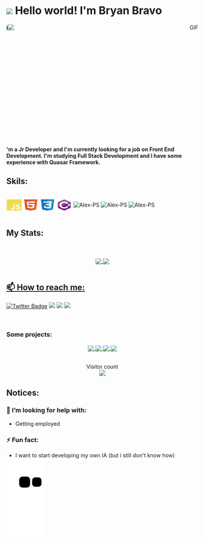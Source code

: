 # <img src="https://emojis.slackmojis.com/emojis/images/1531849430/4246/blob-sunglasses.gif?1531849430" width="30"/> Hello world! I'm Bryan Bravo

<!--   ![c633c20ede82f0e0ced7d570dbe3a1f3](https://user-images.githubusercontent.com/70382532/138322189-2db8df52-9dcb-40a0-88a8-c365466bd33d.gif) -->
<div align="right"> 
  <img align="right" alt="GIF" src="https://github.com/Akherox/Akherox/blob/main/.github/workflows/138322189-2db8df52-9dcb-40a0-88a8-c365466bd33d.gif?raw=true" width="500" height="320" />
</div>

#### I'm a Jr Developer and I'm currently looking for a job on Front End Development. I'm studying Full Stack Development and I have some experience with Quasar Framework.
   
  ## Skils:

<!--   //Web for icons: https://devicon.dev/ -->
  <div style="display: inline_block"><br>
  <img align="center" alt="Alex-Js" height="30" width="40" src="https://raw.githubusercontent.com/devicons/devicon/master/icons/javascript/javascript-plain.svg">
  <img align="center" alt="Alex-HTML" height="30" width="40" src="https://raw.githubusercontent.com/devicons/devicon/master/icons/html5/html5-original.svg">
  <img align="center" alt="Alex-CSS" height="30" width="40" src="https://raw.githubusercontent.com/devicons/devicon/master/icons/css3/css3-original.svg">
  <img align="center" alt="Alex-Csharp" height="30" width="40" src="https://raw.githubusercontent.com/devicons/devicon/master/icons/csharp/csharp-original.svg">
  <img align="center" alt="Alex-PS" height="30" width="40" src="https://cdn.jsdelivr.net/gh/devicons/devicon/icons/photoshop/photoshop-plain.svg"> 
  <img align="center" alt="Alex-PS" height="30" width="40" src="https://cdn.jsdelivr.net/gh/devicons/devicon/icons/wordpress/wordpress-plain.svg"> 
  <img align="center" alt="Alex-PS" height="30" width="40" src="https://cdn.jsdelivr.net/gh/devicons/devicon/icons/xd/xd-line.svg"> 
    
  <!--   <img align="center" alt="Alex-Csharp" height="30" width="40" src="https://cdn.jsdelivr.net/gh/devicons/devicon/icons/sequelize/sequelize-original.svg"> -->
  <!--   <img align="center" alt="Alex-Ts" height="30" width="40" src="https://raw.githubusercontent.com/devicons/devicon/master/icons/typescript/typescript-plain.svg"> -->
  <!--   <img align="center" alt="Alex-React" height="30" width="40" src="https://raw.githubusercontent.com/devicons/devicon/master/icons/react/react-original.svg"> -->
  <!--   <img align="center" alt="Alex-Python" height="30" width="40" src="https://raw.githubusercontent.com/devicons/devicon/master/icons/python/python-original.svg"> -->
</div>
  <br>                
                 
## My Stats:
<br>
<br>
<div align="center">
  <a href="https://github.com/Akherox">
    <img align="center" height="150em" src="https://github-readme-stats.vercel.app/api?username=akherox&show_icons=true&theme=radical&include_all_commits=true&count_private=true"/>
    <img align="center" height="150em" src="https://github-readme-stats.vercel.app/api/top-langs/?username=akherox&layout=compact&langs_count=7&theme=radical"/>
</div>
  <br>
  
    
  ## 📫 How to reach me:
  <!--   Web for social webs: https://dev.to/envoy_/150-badges-for-github-pnk -->
<div>
<!--   <a href="https://www.youtube.com/channel/UC_-uuuZbY0AAt9CViNzvc-Q" target="_blank"><img src="https://img.shields.io/badge/YouTube-FF0000?style=for-the-badge&logo=youtube&logoColor=white" target="_blank"></a> -->
    <a href="[[https://www.twitch.tv/rafaballerinii](https://twitter.com/Bryanalexbm1)](https://twitter.com/Bryanalexbm1)" target="_blank"><img src="https://img.shields.io/badge/Twitter-blue?style=for-the-badge&logo=twitter&logoColor=white" alt="Twitter Badge"/></a>
    <a href="https://www.instagram.com/alexbm008" target="_blank">
      <img src="https://img.shields.io/badge/-Instagram-%23E4405F?style=for-the-badge&logo=instagram&logoColor=white" target="_blank"></a>
    <a href="https://linkedin.com/in/alex-bravo-008-mk" target="_blank">
      <img src="https://img.shields.io/badge/LinkedIn-0077B5?style=for-the-badge&logo=linkedin&logoColor=white" target="_blank"></a> 
    <a href = "mailto:bryanalexbm@gmail.com">
      <img src="https://img.shields.io/badge/Gmail-D14836?style=for-the-badge&logo=gmail&logoColor=white" target="_blank"></a>
</div>
   <br>
  
<!--   ## 🏃 Recent Github Activities -->
<!--START_SECTION:activity-->
<!-- `[06/06 01:55]` <img alt="📝" src="https://github.com/Akherox/github-activity/raw/master/icons/commit.png" align="top" height="18"> Made `16` commits in [Akerox/Akerox](https://github.com/Akherox/Akherox)  
`[28/05 14:01]` <img alt="➕" src="https://github.com/Akherox/github-activity/raw/master/icons/create-repo.png" align="top" height="18"> Created repository [Akherox/learn](https://github.com/Akherox/learn)  
`[19/05 01:54]` <img alt="📝" src="https://github.com/Akherox/github-activity/raw/master/icons/commit.png" align="top" height="18"> Made `59` commits in [Akherox/Akherox](https://github.com/Akherox/Akherox)  
`[11/05 06:01]` <img alt="⭐" src="https://github.com/Akherox/github-activity/raw/master/icons/star.png" align="top" height="18"> Starred [Akherox/leetcode-patterns](https://github.com/Akherox/leetcode-patterns)  
`[25/04 01:31]` <img alt="📝" src="https://github.com/Akherox/github-activity/raw/master/icons/commit.png" align="top" height="18"> Made `147` commit in [Akherox/Akherox](https://github.com/Akherox/Akherox)  -->
  
  <br>
        
### Some projects:   
<div align="center">
  <a href="https://github.com/Akherox/portofolio">
    <img align="center" height="105em" src="https://github-readme-stats.vercel.app/api/pin/?username=akherox&repo=portofolio&theme=radical" />
  </a>
  <a href="https://github.com/Akherox/pokedex">
    <img align="center" height="105em" src="https://github-readme-stats.vercel.app/api/pin/?username=akherox&repo=pokedex&theme=radical" />
  </a>
  <a href="https://github.com/Akherox/marvel-pvp">
    <img align="center" height="105em" src="https://github-readme-stats.vercel.app/api/pin/?username=akherox&repo=marvel-pvp&theme=radical" />
  </a>
  <a href="https://github.com/Akherox/demon-slayer-slider">
    <img align="center" height="105em" src="https://github-readme-stats.vercel.app/api/pin/?username=akherox&repo=demon-slayer-slider&theme=radical" />
  </a>
</div>
<br>
  <p align="center"> 
    Visitor count
    <br>
    <img src="https://profile-counter.glitch.me/akherox/count.svg" />
</p>

   ## Notices:
### 🤔 I’m looking for help with:

-  Getting employed

### ⚡ Fun fact: 

- I want to start developing my own IA (but i still don't know how)
   
<img src="https://github.com/Akherox/Akherox/blob/output/github-contribution-grid-snake.svg"/>
   
   
